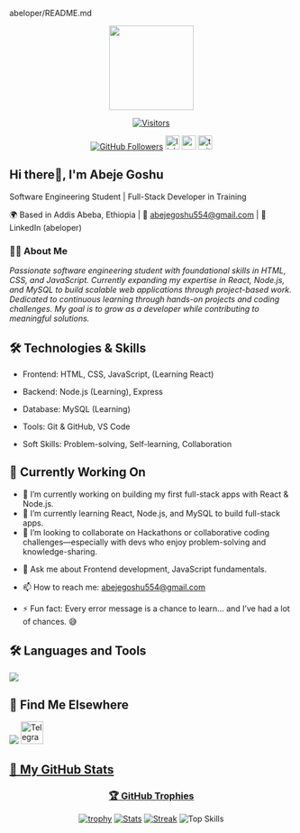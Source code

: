 abeloper/README.md

<div align="center">
  <img height="150" src="https://media.giphy.com/media/M9gbBd9nbDrOTu1Mqx/giphy.gif"  />
</div>

<div align="center">

[![Visitors](https://komarev.com/ghpvc/?username=abeloper&label=Views&color=0e75b6&style=flat)](https://github.com/abeloper)

[![GitHub Followers](https://img.shields.io/github/followers/yourusername?label=Follow&style=social)](https://github.com/yourusername)
  <img src="https://img.shields.io/static/v1?message=LinkedIn&logo=linkedin&label=&color=0077B5&logoColor=white&labelColor=&style=for-the-badge" height="25" alt="linkedin logo"  />
  <img src="https://img.shields.io/static/v1?message=Youtube&logo=youtube&label=&color=FF0000&logoColor=white&labelColor=&style=for-the-badge" height="25" alt="youtube logo"  />
  <img src="https://img.shields.io/static/v1?message=Twitter&logo=twitter&label=&color=1DA1F2&logoColor=white&labelColor=&style=for-the-badge" height="25" alt="twitter logo"  />
</div>

## Hi there👋, I'm  Abeje Goshu

Software Engineering Student | Full-Stack Developer in Training

🌍 Based in Addis Abeba, Ethiopia | 📧 abejegoshu554@gmail.com | 🔗 LinkedIn (abeloper)

### 👨‍💻 About Me
*Passionate software engineering student with foundational skills in HTML, CSS, and JavaScript. Currently expanding my expertise in React, Node.js, and MySQL to build scalable web applications through project-based work. Dedicated to continuous learning through hands-on projects and coding challenges. My goal is to grow as a developer while contributing to meaningful solutions.*

 ## 🛠️ Technologies & Skills
- Frontend: HTML, CSS, JavaScript, (Learning React)

- Backend: Node.js (Learning), Express

- Database: MySQL (Learning)

- Tools: Git & GitHub, VS Code

- Soft Skills: Problem-solving, Self-learning, Collaboration

## 🚀 Currently Working On

- 🔭 I’m currently working on building my first full-stack apps with React & Node.js.
- 🌱 I’m currently learning React, Node.js, and MySQL to build full-stack apps.
- 👯 I’m looking to collaborate on  Hackathons or collaborative coding challenges—especially with devs who enjoy problem-solving and knowledge-sharing.
<!-- 🤔 I’m looking for help with ...-->
- 💬 Ask me about Frontend development, JavaScript fundamentals.
- 📫 How to reach me: abejegoshu554@gmail.com

- ⚡ Fun fact: Every error message is a chance to learn… and I’ve had a lot of chances. 😅

## 🛠️ Languages and Tools
<p align="left">
  <a href="https://skillicons.dev">
    <img src="https://skillicons.dev/icons?i=html,css,js,react,nodejs,mysql,git,github,vscode,figma" />
  </a>
</p>

## 📍 Find Me Elsewhere

<p align="left">
  <a href="#"><img src="https://skillicons.dev/icons?i=linkedin,github,twitter,devto,discord,instagram,"/></a>
 </a>
<a href="https://t.me/yourusername" title="Message me on Telegram">
    <img src="https://skillicons.dev/icons?i=telegram" alt="Telegram" height="40"/>

</p>
<!-- 📊 GitHub Analytics & Add-Ons-->

## 🚀 My GitHub Stats

<div align="center">
  <!-- ### 👀 Visitors Count-->
  
### 🏆 GitHub Trophies
[![trophy](https://github-profile-trophy.vercel.app/?username=abeloper&theme=onedark&row=1&column=7)](https://github.com/ryo-ma/github-profile-trophy)
[![Stats](https://github-readme-stats.vercel.app/api?username=abeloper&show_icons=true&theme=vision-friendly-dark)](https://github.com/anuraghazra/github-readme-stats)
[![Streak](https://streak-stats.demolab.com?user=abeloper&theme=dark)](https://git.io/streak-stats)
![Top Skills](https://github-readme-stats.vercel.app/api/top-langs/?username=abeloper&layout=compact&theme=vision-friendly-dark)
</div>
